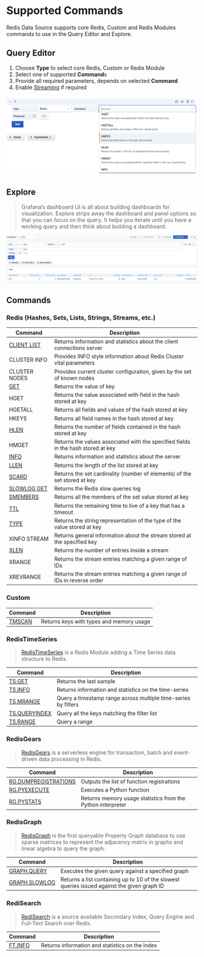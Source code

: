# Supported Commands

Redis Data Source supports core Redis, Custom and Redis Modules commands to use in the Query Editor and Explore.

## Query Editor

1. Choose **Type** to select core Redis, Custom or Redis Module
2. Select one of supported **Command**s
3. Provide all required parameters, depends on selected **Command**
4. Enable [Streaming](streaming.md) if required

![Query Editor](../images/redis-datasource/query.png)

## Explore

> Grafana’s dashboard UI is all about building dashboards for visualization. Explore strips away the dashboard and panel options so that you can focus on the query. It helps you iterate until you have a working query and then think about building a dashboard.

![Explore](../images/redis-datasource/explore.png)

## Commands

### Redis (Hashes, Sets, Lists, Strings, Streams, etc.)

| Command                             | Description                                                                       |
| ----------------------------------- | --------------------------------------------------------------------------------- |
| [CLIENT LIST](redis/CLIENT-LIST.md) | Returns information and statistics about the client connections server            |
| CLUSTER INFO                        | Provides INFO style information about Redis Cluster vital parameters              |
| CLUSTER NODES                       | Provides current cluster configuration, given by the set of known nodes           |
| [GET](redis/GET.md)                 | Returns the value of key                                                          |
| HGET                                | Returns the value associated with field in the hash stored at key                 |
| HGETALL                             | Returns all fields and values of the hash stored at key                           |
| HKEYS                               | Returns all field names in the hash stored at key                                 |
| [HLEN](redis/HLEN.md)               | Returns the number of fields contained in the hash stored at key                  |
| HMGET                               | Returns the values associated with the specified fields in the hash stored at key |
| [INFO](redis/INFO.md)               | Returns information and statistics about the server                               |
| [LLEN](redis/LLEN.md)               | Returns the length of the list stored at key                                      |
| [SCARD](redis/SCARD.md)             | Returns the set cardinality (number of elements) of the set stored at key         |
| [SLOWLOG GET](redis/SLOWLOG-GET.md) | Returns the Redis slow queries log                                                |
| [SMEMBERS](redis/SMEMBERS.md)       | Returns all the members of the set value stored at key                            |
| [TTL](redis/TTL.md)                 | Returns the remaining time to live of a key that has a timeout                    |
| [TYPE](redis/TYPE.md)               | Returns the string representation of the type of the value stored at key          |
| XINFO STREAM                        | Returns general information about the stream stored at the specified key          |
| [XLEN](redis/XLEN.md)               | Returns the number of entries inside a stream                                     |
| XRANGE                              | Returns the stream entries matching a given range of IDs                          |
| XREVRANGE                           | Returns the stream entries matching a given range of IDs in reverse order         |

### Custom

| Command                    | Description                              |
| -------------------------- | ---------------------------------------- |
| [TMSCAN](custom/TMSCAN.md) | Returns keys with types and memory usage |

### RedisTimeSeries

> [RedisTimeSeries](https://oss.redislabs.com/redistimeseries/) is a Redis Module adding a Time Series data structure to Redis.

| Command                                            | Description                                                    |
| -------------------------------------------------- | -------------------------------------------------------------- |
| [TS.GET](redis-timeseries/TS-GET.md)               | Returns the last sample                                        |
| [TS.INFO](redis-timeseries/TS-INFO.md)             | Returns information and statistics on the time-series          |
| [TS.MRANGE](redis-timeseries/TS-MRANGE.md)         | Query a timestamp range across multiple time-series by filters |
| [TS.QUERYINDEX](redis-timeseries/TS-QUERYINDEX.md) | Query all the keys matching the filter list                    |
| [TS.RANGE](redis-timeseries/TS-RANGE.md)           | Query a range                                                  |

### RedisGears

> [RedisGears](https://oss.redislabs.com/redisgears/) is a serverless engine for transaction, batch and event-driven data processing in Redis.

| Command                                                     | Description                                                 |
| ----------------------------------------------------------- | ----------------------------------------------------------- |
| [RG.DUMPREGISTRATIONS](redis-gears/RG-DUMPREGISTRATIONS.md) | Outputs the list of function registrations                  |
| [RG.PYEXECUTE](redis-gears/RG-PYEXECUTE.md)                 | Executes a Python function                                  |
| [RG.PYSTATS](redis-gears/RG-PYSTATS.md)                     | Returns memory usage statistics from the Python interpreter |

### RedisGraph

> [RedisGraph](https://oss.redislabs.com/redisgraph/) is the first queryable Property Graph database to use sparse matrices to represent the adjacency matrix in graphs and linear algebra to query the graph.

| Command                                       | Description                                                                                 |
| --------------------------------------------- | ------------------------------------------------------------------------------------------- |
| [GRAPH.QUERY](redis-graph/GRAPH-QUERY.md)     | Executes the given query against a specified graph                                          |
| [GRAPH.SLOWLOG](redis-graph/GRAPH-SLOWLOG.md) | Returns a list containing up to 10 of the slowest queries issued against the given graph ID |

### RediSearch

> [RediSearch](https://oss.redislabs.com/redisearch/) is a source available Secondary Index, Query Engine and Full-Text Search over Redis.

| Command                            | Description                                     |
| ---------------------------------- | ----------------------------------------------- |
| [FT.INFO](redis-search/FT-INFO.md) | Returns information and statistics on the index |
